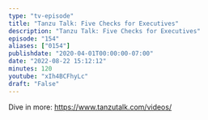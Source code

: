 ```yaml
---
type: "tv-episode"
title: "Tanzu Talk: Five Checks for Executives"
description: "Tanzu Talk: Five Checks for Executives"
episode: "154"
aliases: ["0154"]
publishdate: "2020-04-01T00:00:00-07:00"
date: "2022-08-22 15:12:12"
minutes: 120
youtube: "xIh4BCFhyLc"
draft: "False"
---
```


Dive in more: https://www.tanzutalk.com/videos/